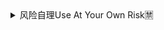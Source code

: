 <details class="details-reset mt-3">
  <summary class="btn-link">风险自理Use At Your Own Risk🈲<span class="dropdown-caret"></summary>
  <div class="border p-3 mt-2">

21年3月24
### PSP时代最著名的大神，却被键盘侠喷到退圈
<https://baijiahao.baidu.com/s?id=1680884457014354723>

```tip
**星际穿越》“莫比乌斯圈”一样的故事，看不出起点在哪里**{:.h3}

[baijiahao.baidu.com/s?id=1671926871541428269](https://baijiahao.baidu.com/s?id=1671926871541428269)
```
<img src="http://pics6.baidu.com/feed/b17eca8065380cd746a69f2a37ba59325b828146.jpeg?token=d8800e298f1af3fef089a25e3ee6beb0">

平m因为长期生活在贫瘠的生活中，已经没有了对高科技的向往，甚至已经有人不再相信人类曾经登上过月球。

```warning
**陈c《止痛药》：莫比乌斯带上的芸芸众生**{:.h3}

[baijiahao.baidu.com/s?id=1668616403109023855](https://baijiahao.baidu.com/s?id=1668616403109023855)
```
止痛药》的药理是什么，非常简单，那就是爱。
![](http://pics5.baidu.com/feed/4d086e061d950a7bc242ad8a9d2f96dff3d3c90b.jpeg?token=1ba13871f68826bac20c9ac49f808f0d)

```danger
**建d百年倒计时一百天 电影《1921》首曝片中角色 陈坤李晨出演“南陈北李”再现“相约建d**{:.h3}

[page.om.qq.com/page/O25t0VQjYXz73UJN8jRcs9BA0](https://page.om.qq.com/page/O25t0VQjYXz73UJN8jRcs9BA0)
```
<img src="https://slack-imgs.com/?url=https://pbs.twimg.com/media/ExCd5AKVoAYjGNf?format=jpg&name=orig">

```note
**mickey**{:.h4}
[http://vincentchan.github.io/mickey/](http://vincentchan.github.io/mickey/)
```
A Life of Walt Disney
![](http://vincentchan.github.io/mickey/assets/images/hero/mickey-tv.jpg)

</div>
</details>
